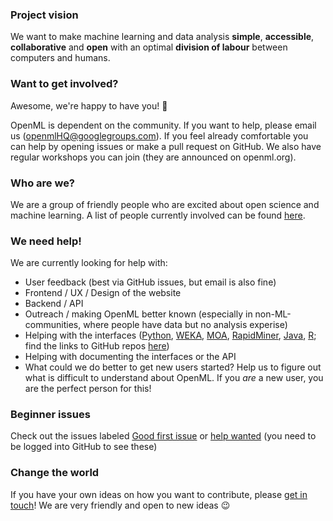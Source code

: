 ### Project vision
We want to make machine learning and data analysis **simple**, **accessible**, **collaborative** and **open** with an optimal **division of labour** between computers and humans.

### Want to get involved?
Awesome, we're happy to have you! :tada:

OpenML is dependent on the community. If you want to help, please email us (openmlHQ@googlegroups.com). If you feel already comfortable you can help by opening issues or make a pull request on GitHub. We also have regular workshops you can join (they are announced on openml.org).

### Who are we?
We are a group of friendly people who are excited about open science and machine learning. A list of people currently involved can be found [here](https://www.openml.org/contact).

### We need help!
We are currently looking for help with:  

 * User feedback (best via GitHub issues, but email is also fine)
 * Frontend / UX / Design of the website
 * Backend / API
 * Outreach / making OpenML better known (especially in non-ML-communities, where people have data but no analysis experise)
 * Helping with the interfaces ([Python](Python-start), [WEKA](https://www.openml.org/#WEKA), [MOA](https://www.openml.org/#plugin_moa), [RapidMiner](https://www.openml.org/#plugin_rm), [Java](Java-guide), [R](R-guide); find the links to GitHub repos [here](https://github.com/openml/OpenML/wiki))
 * Helping with documenting the interfaces or the API
 * What could we do better to get new users started? Help us to figure out what is difficult to understand about OpenML. If you *are* a new user, you are the perfect person for this!

### Beginner issues
Check out the issues labeled [Good first issue](https://github.com/issues?q=is%3Aopen+is%3Aissue+user%3Aopenml++label%3A%22Good+first+issue%22+) or [help wanted](https://github.com/issues?q=is%3Aopen+is%3Aissue+user%3Aopenml++label%3A%22help+wanted%22+) (you need to be logged into GitHub to see these)

### Change the world
If you have your own ideas on how you want to contribute, please [get in touch](Communication-Channels)! We are very friendly and open to new ideas :wink: 
